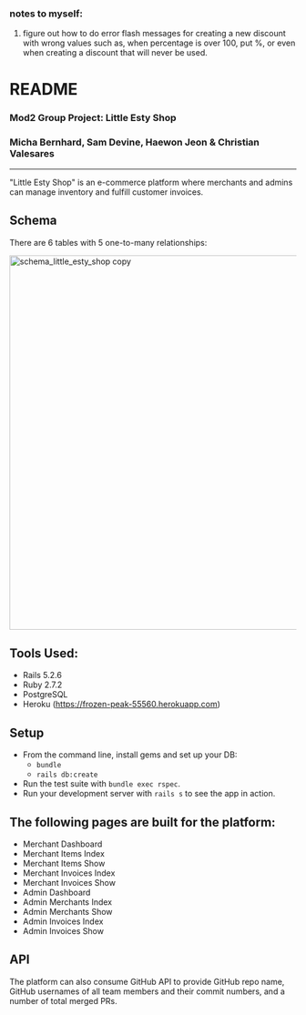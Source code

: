 ### notes to myself:
1. figure out how to do error flash messages for creating a new discount with wrong values such as, when percentage is over 100, put %, or even when creating a discount that will never be used.  

# README

### Mod2 Group Project: Little Esty Shop
### Micha Bernhard, Sam Devine, Haewon Jeon & Christian Valesares
---

"Little Esty Shop" is an e-commerce platform where merchants and admins can manage inventory and fulfill customer invoices.

## Schema

There are 6 tables with 5 one-to-many relationships:

<img width="658" alt="schema_little_esty_shop copy" src="https://user-images.githubusercontent.com/86392608/141384508-04b2a58d-8a04-4f84-b4e5-8ca4d0b80123.png">



## Tools Used:
- Rails 5.2.6
- Ruby 2.7.2
- PostgreSQL
- Heroku (https://frozen-peak-55560.herokuapp.com)

## Setup

* From the command line, install gems and set up your DB:
    * `bundle`
    * `rails db:create`
* Run the test suite with `bundle exec rspec`.
* Run your development server with `rails s` to see the app in action.

## The following pages are built for the platform:
- Merchant Dashboard
- Merchant Items Index
- Merchant Items Show
- Merchant Invoices Index
- Merchant Invoices Show
- Admin Dashboard
- Admin Merchants Index
- Admin Merchants Show
- Admin Invoices Index
- Admin Invoices Show

## API

The platform can also consume GitHub API to provide GitHub repo name, GitHub usernames of all team members and their commit numbers, and a number of total merged PRs.
